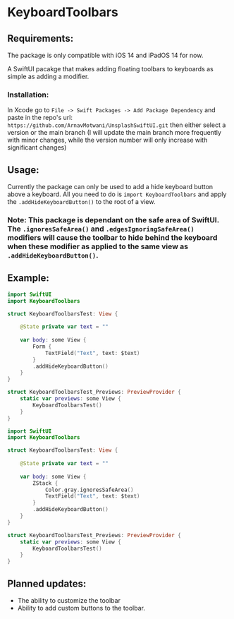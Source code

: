 # KeyboardToolbars

## Requirements:
The package is only compatible with iOS 14 and iPadOS 14 for now.

A SwiftUI pacakge that makes adding floating toolbars to keyboards as simple as adding a modifier.

### Installation: 
In Xcode go to `File -> Swift Packages -> Add Package Dependency` and paste in the repo's url: `https://github.com/ArnavMotwani/UnsplashSwiftUI.git` then either select a version or the main branch (I will update the main branch more frequently with minor changes, while the version number will only increase with significant changes)

## Usage:
Currently the package can only be used to add a hide keyboard button above a keyboard. All you need to do is `import KeyboardToolbars` and apply the `.addHideKeyboardButton()` to the root of a view. 

### Note: This package is dependant on the safe area of SwiftUI. The `.ignoresSafeArea()` and `.edgesIgnoringSafeArea()` modifiers will cause the toolbar to hide behind the keyboard when these modifier as applied to the same view as  `.addHideKeyboardButton()`.

## Example:
```swift
import SwiftUI
import KeyboardToolbars

struct KeyboardToolbarsTest: View {
    
    @State private var text = ""
    
    var body: some View {
        Form {
            TextField("Text", text: $text)
        }
        .addHideKeyboardButton()
    }
}

struct KeyboardToolbarsTest_Previews: PreviewProvider {
    static var previews: some View {
        KeyboardToolbarsTest()
    }
}
```

```swift
import SwiftUI
import KeyboardToolbars

struct KeyboardToolbarsTest: View {
    
    @State private var text = ""
    
    var body: some View {
        ZStack {
            Color.gray.ignoresSafeArea()
            TextField("Text", text: $text)
        }
        .addHideKeyboardButton()
    }
}

struct KeyboardToolbarsTest_Previews: PreviewProvider {
    static var previews: some View {
        KeyboardToolbarsTest()
    }
}
```

## Planned updates:

- The ability to customize the toolbar
- Ability to add custom buttons to the toolbar.
